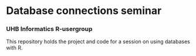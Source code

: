 
<!-- README.md is generated from README.Rmd. Please edit that file -->

# Database connections seminar

### UHB Informatics R-usergroup

<!-- badges: start -->

<!-- badges: end -->

This repository holds the project and code for a session on using
databases with R.
